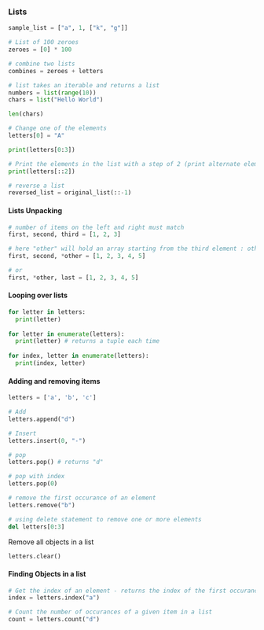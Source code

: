 ### Lists

```python
sample_list = ["a", 1, ["k", "g"]]

# List of 100 zeroes
zeroes = [0] * 100

# combine two lists
combines = zeroes + letters

# list takes an iterable and returns a list
numbers = list(range(10))
chars = list("Hello World")
```

```python
len(chars)
```

```python
# Change one of the elements
letters[0] = "A"

print(letters[0:3])

# Print the elements in the list with a step of 2 (print alternate elements)
print(letters[::2])

# reverse a list
reversed_list = original_list(::-1)
```

#### Lists Unpacking

```python
# number of items on the left and right must match
first, second, third = [1, 2, 3]

# here "other" will hold an array starting from the third element : other = [3, 4, 5]
first, second, *other = [1, 2, 3, 4, 5]

# or
first, *other, last = [1, 2, 3, 4, 5]
```

#### Looping over lists

```python
for letter in letters:
  print(letter)
  
for letter in enumerate(letters):
  print(letter) # returns a tuple each time
  
for index, letter in enumerate(letters):
  print(index, letter)
```

#### Adding and removing items

```python
letters = ['a', 'b', 'c']

# Add
letters.append("d")

# Insert
letters.insert(0, "-")

# pop
letters.pop() # returns "d"

# pop with index
letters.pop(0)

# remove the first occurance of an element
letters.remove("b")

# using delete statement to remove one or more elements
del letters[0:3]
```

Remove all objects in a list

```python
letters.clear()
```

#### Finding Objects in a list

```python
# Get the index of an element - returns the index of the first occurance
index = letters.index("a")
```

```python
# Count the number of occurances of a given item in a list
count = letters.count("d")
```

